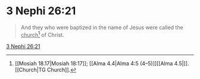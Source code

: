 # 3 Nephi 26:21

> And they who were baptized in the name of Jesus were called the <u>church</u>[^a] of Christ.

[3 Nephi 26:21](https://www.churchofjesuschrist.org/study/scriptures/bofm/3-ne/26?lang=eng&id=p21#p21)


[^a]: [[Mosiah 18.17|Mosiah 18:17]]; [[Alma 4.4|Alma 4:5 (4–5)]][[Alma 4.5|]]. [[Church|TG Church]].  
